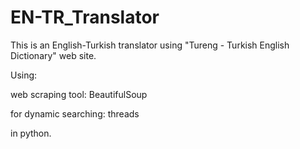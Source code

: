 # EN-TR_Translator
This is an English-Turkish translator using "Tureng - Turkish English Dictionary" web site.

Using:

  web scraping tool: BeautifulSoup
  
  for dynamic searching: threads

in python.
